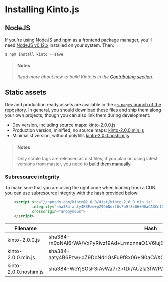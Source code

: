 # Installing Kinto.js

## NodeJS

If you're using [NodeJS](https://nodejs.org) and [npm](https://www.npmjs.com/) as a frontend package manager, you'll need [NodeJS v0.12.x](https://nodejs.org/download/) installed on your system. Then:

```js
$ npm install kinto --save
```

> #### Notes
>
> *Read more about how to build Kinto.js in the [Contributing section](contributing.md).*

## Static assets

Dev and production ready assets are available in the [`gh-pages` branch of the repository](https://github.com/Kinto/kinto.js/tree/gh-pages). In general, you should download these files and ship them along your own projects, though you can also link them during development:

- Dev version, including source maps: [kinto-2.0.0.js](http://npmcdn.com/kinto@2.0.0/dist/kinto-2.0.0.js)
- Production version, minified, no source maps: [kinto-2.0.0.min.js](http://npmcdn.com/kinto@2.0.0/dist/kinto-2.0.0.min.js)
- Minimalist version, without polyfills [kinto-2.0.0.noshim.js](http://npmcdn.com/kinto@2.0.0/dist/kinto-2.0.0.noshim.js)

> #### Notes
>
> Only stable tags are released as dist files; if you plan on using latest versions from master, you need to [build them manually](contributing.md#generating-dist-files).


### Subresource integrity

To make sure that you are using the right code when loading from a CDN, you can use subresource
integrity with the hash provided below:

```html
    <script src="//npmcdn.com/kinto@2.0.0/dist/kinto-2.0.0.min.js"
            integrity="sha384-aaty4B6Fzw+pZ9DbNdrlGsFu9f8x06+N0aCAXCn1QMpWVgB79PC9KSdWqqagm6E9"
            crossorigin="anonymous">
    </script>
```

| Filename                | Hash                                                                    |
|-------------------------|-------------------------------------------------------------------------|
| kinto-2.0.0.js          | sha384-rn0oNAl6rWA/VxPyRivzf9Ad+LrmqnnaO1V6lujBhVWnA90pJDVR5XFR3GRGx/mM |
| kinto-2.0.0.min.js      | sha384-aaty4B6Fzw+pZ9DbNdrlGsFu9f8x06+N0aCAXCn1QMpWVgB79PC9KSdWqqagm6E9 |
| kinto-2.0.0.noshim.js   | sha384-WeYjSGsF3rAvWa7r3+tDr/AUzIa3fiWP/xditLak/kw76bQfUtENbx3VhaytTrK+ |
